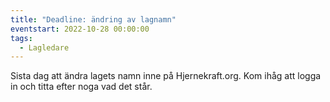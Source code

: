```yaml
---
title: "Deadline: ändring av lagnamn"
eventstart: 2022-10-28 00:00:00
tags:
  - Lagledare
---
```


Sista dag att ändra lagets namn inne på Hjernekraft.org. Kom ihåg att logga in och titta efter noga vad det står.

